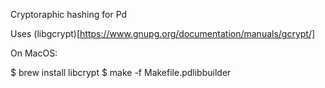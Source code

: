 Cryptoraphic hashing for Pd

Uses (libgcrypt)[https://www.gnupg.org/documentation/manuals/gcrypt/]


On MacOS:

$ brew install libcrypt
$ make -f Makefile.pdlibbuilder